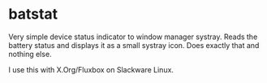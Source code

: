 # batstat
Very simple device status indicator to window manager systray. Reads the 
battery status and displays it as a small systray icon. Does exactly that and 
nothing else.

I use this with X.Org/Fluxbox on Slackware Linux.
